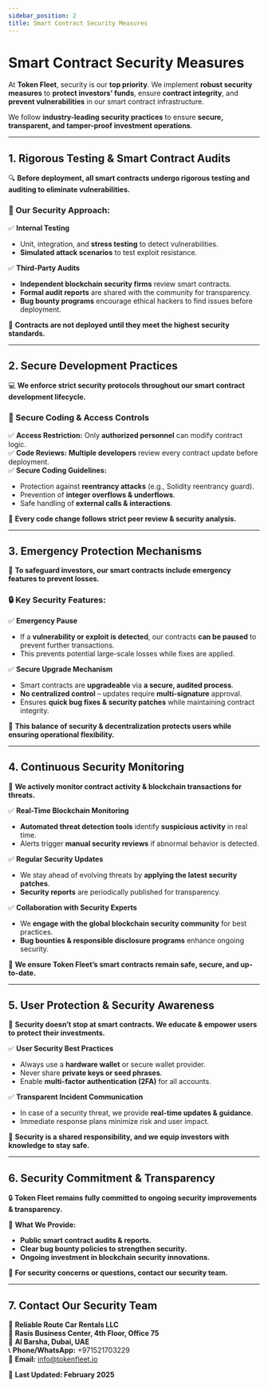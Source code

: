 ```yaml
---
sidebar_position: 2
title: Smart Contract Security Measures
---
```


# Smart Contract Security Measures  

At **Token Fleet**, security is our **top priority**. We implement **robust security measures** to **protect investors’ funds**, ensure **contract integrity**, and **prevent vulnerabilities** in our smart contract infrastructure.  

We follow **industry-leading security practices** to ensure **secure, transparent, and tamper-proof investment operations**.

---

## **1. Rigorous Testing & Smart Contract Audits**  

🔍 **Before deployment, all smart contracts undergo rigorous testing and auditing to eliminate vulnerabilities.**  

### **📌 Our Security Approach:**  
✅ **Internal Testing**  
- Unit, integration, and **stress testing** to detect vulnerabilities.  
- **Simulated attack scenarios** to test exploit resistance.  

✅ **Third-Party Audits**  
- **Independent blockchain security firms** review smart contracts.  
- **Formal audit reports** are shared with the community for transparency.  
- **Bug bounty programs** encourage ethical hackers to find issues before deployment.  

📌 **Contracts are not deployed until they meet the highest security standards.**  

---

## **2. Secure Development Practices**  

💻 **We enforce strict security protocols throughout our smart contract development lifecycle.**  

### **🔐 Secure Coding & Access Controls**  
✅ **Access Restriction:** Only **authorized personnel** can modify contract logic.  
✅ **Code Reviews:** **Multiple developers** review every contract update before deployment.  
✅ **Secure Coding Guidelines:**  
- Protection against **reentrancy attacks** (e.g., Solidity reentrancy guard).  
- Prevention of **integer overflows & underflows**.  
- Safe handling of **external calls & interactions**.  

📌 **Every code change follows strict peer review & security analysis.**  

---

## **3. Emergency Protection Mechanisms**  

🚨 **To safeguard investors, our smart contracts include emergency features to prevent losses.**  

### **🔒 Key Security Features:**  

✅ **Emergency Pause**  
- If a **vulnerability or exploit is detected**, our contracts **can be paused** to prevent further transactions.  
- This prevents potential large-scale losses while fixes are applied.  

✅ **Secure Upgrade Mechanism**  
- Smart contracts are **upgradeable** via **a secure, audited process**.  
- **No centralized control** – updates require **multi-signature** approval.  
- Ensures **quick bug fixes & security patches** while maintaining contract integrity.  

📌 **This balance of security & decentralization protects users while ensuring operational flexibility.**  

---

## **4. Continuous Security Monitoring**  

🔎 **We actively monitor contract activity & blockchain transactions for threats.**  

✅ **Real-Time Blockchain Monitoring**  
- **Automated threat detection tools** identify **suspicious activity** in real time.  
- Alerts trigger **manual security reviews** if abnormal behavior is detected.  

✅ **Regular Security Updates**  
- We stay ahead of evolving threats by **applying the latest security patches**.  
- **Security reports** are periodically published for transparency.  

✅ **Collaboration with Security Experts**  
- We **engage with the global blockchain security community** for best practices.  
- **Bug bounties & responsible disclosure programs** enhance ongoing security.  

📌 **We ensure Token Fleet’s smart contracts remain safe, secure, and up-to-date.**  

---

## **5. User Protection & Security Awareness**  

🔐 **Security doesn’t stop at smart contracts. We educate & empower users to protect their investments.**  

✅ **User Security Best Practices**  
- Always use a **hardware wallet** or secure wallet provider.  
- Never share **private keys or seed phrases**.  
- Enable **multi-factor authentication (2FA)** for all accounts.  

✅ **Transparent Incident Communication**  
- In case of a security threat, we provide **real-time updates & guidance**.  
- Immediate response plans minimize risk and user impact.  

📌 **Security is a shared responsibility, and we equip investors with knowledge to stay safe.**  

---

## **6. Security Commitment & Transparency**  

🔒 **Token Fleet remains fully committed to ongoing security improvements & transparency.**  

📜 **What We Provide:**  
- **Public smart contract audits & reports.**  
- **Clear bug bounty policies to strengthen security.**  
- **Ongoing investment in blockchain security innovations.**  

📌 **For security concerns or questions, contact our security team.**  

---

## **7. Contact Our Security Team**  

📌 **Reliable Route Car Rentals LLC**  
📍 **Rasis Business Center, 4th Floor, Office 75**  
📍 **Al Barsha, Dubai, UAE**  
📞 **Phone/WhatsApp:** +971521703229  
📧 **Email:** info@tokenfleet.io  

📅 **Last Updated: February 2025**  